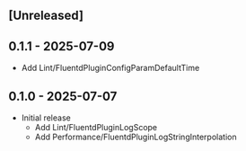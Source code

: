 ## [Unreleased]

## 0.1.1 - 2025-07-09

* Add Lint/FluentdPluginConfigParamDefaultTime

## 0.1.0 - 2025-07-07

* Initial release
  - Add Lint/FluentdPluginLogScope
  - Add Performance/FluentdPluginLogStringInterpolation
